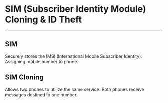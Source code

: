# SIM (Subscriber Identity Module) Cloning & ID Theft 
---
## SIM
Securely stores the IMSI (International Mobile Subscriber Identity). Assigning mobile number to phone.


## SIM Cloning
Allows two phones to utilize the same service. Both phones receive messages destined to one number. 